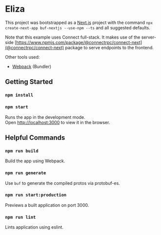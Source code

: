 # Eliza

This project was bootstrapped as a [Next.js](https://nextjs.org) project with the command `npx create-next-app buf-nextjs --use-npm --ts` and all suggested defaults.

Note that this example uses Connect full-stack. It makes use of the server-side [https://www.npmjs.com/package/@connectrpc/connect-next](@connectrpc/connect-next) package to serve endpoints to the frontend.

Other tools used:

* [Webpack](https://webpack.js.org/) (Bundler)

## Getting Started

### `npm install`
### `npm start`

Runs the app in the development mode.\
Open [http://localhost:3000](http://localhost:3000) to view it in the browser.

## Helpful Commands

### `npm run build`

Build the app using Webpack.

### `npm run generate`

Use `buf` to generate the compiled protos via protobuf-es.

### `npm run start:production`

Previews a built application on port 3000.

### `npm run lint`

Lints application using eslint.

